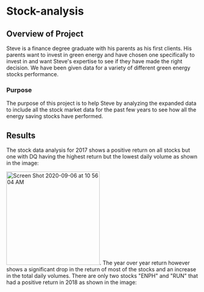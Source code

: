 # Stock-analysis
## Overview of Project
Steve is a finance degree graduate with his parents as his first clients. His parents want to invest in green energy and have chosen one specifically to invest in and want Steve's expertise to see if they have made the right decision. We have been given data for a variety of different green energy stocks performance. 
### Purpose
The purpose of this project is to help Steve by analyzing the expanded data to include all the stock market data for the past few years to see how all the energy saving stocks have performed. 
## Results
The stock data analysis for 2017 shows a positive return on all stocks but one with DQ having the highest return but the lowest daily volume as shown in the image: 

<img width="245" alt="Screen Shot 2020-09-06 at 10 56 04 AM" src="https://user-images.githubusercontent.com/69806770/92329866-644faf00-f038-11ea-9f3d-a100db82fe02.png">. 
The year over year return however shows a significant drop in the return of most of the stocks and an increase in the total daily volumes. There are only two stocks "ENPH" and "RUN" that had a positive return in 2018 as shown in the image:

